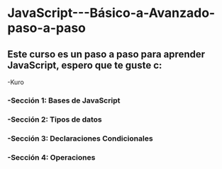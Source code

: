 # JavaScript---Básico-a-Avanzado-paso-a-paso

## Este curso es un paso a paso para aprender JavaScript, espero que te guste c:
-Kuro

### -Sección 1: Bases de JavaScript
### -Sección 2: Tipos de datos
### -Sección 3: Declaraciones Condicionales
### -Sección 4: Operaciones


